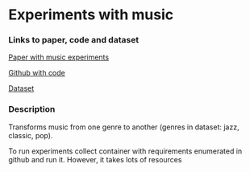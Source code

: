 # Experiments with music

### Links to paper, code and dataset

[Paper with music experiments](https://arxiv.org/pdf/1809.07575.pdf)

[Github with code](https://github.com/sumuzhao/CycleGAN-Music-Style-Transfer)

[Dataset](https://goo.gl/ZK8wLW)

### Description

Transforms music from one genre to another (genres in dataset: jazz, classic, pop).

To run experiments collect container with requirements enumerated in github and run it. However, it takes lots of resources
